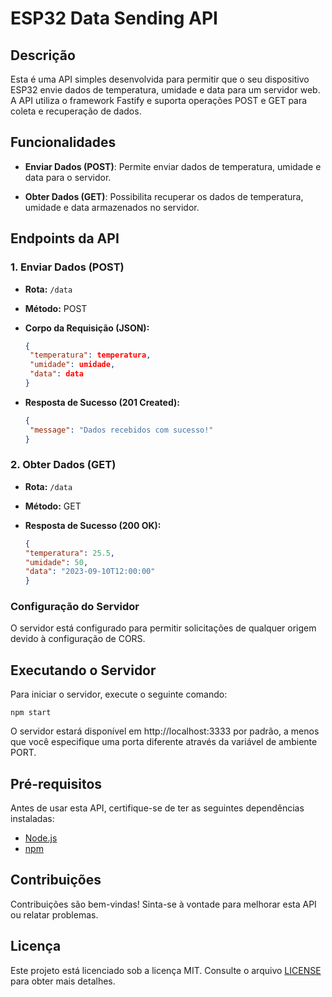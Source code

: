 # ESP32 Data Sending API


## Descrição

Esta é uma API simples desenvolvida para permitir que o seu dispositivo ESP32 envie dados de temperatura, umidade e data para um servidor web. A API utiliza o framework Fastify e suporta operações POST e GET para coleta e recuperação de dados.

## Funcionalidades

- **Enviar Dados (POST)**: Permite enviar dados de temperatura, umidade e data para o servidor.

- **Obter Dados (GET)**: Possibilita recuperar os dados de temperatura, umidade e data armazenados no servidor.

## Endpoints da API

### 1. Enviar Dados (POST)

- **Rota:** `/data`
- **Método:** POST
- **Corpo da Requisição (JSON):** 

  ```json
  {
   "temperatura": temperatura,
   "umidade": umidade,
   "data": data
  }
  ```
- **Resposta de Sucesso (201 Created):**

  ```json
  {
   "message": "Dados recebidos com sucesso!"
  }
  ```

### 2. Obter Dados (GET)

- **Rota:** `/data`
- **Método:** GET
- **Resposta de Sucesso (200 OK):**

  ```json
  {
  "temperatura": 25.5,
  "umidade": 50,
  "data": "2023-09-10T12:00:00"
  }
  ```

### Configuração do Servidor
O servidor está configurado para permitir solicitações de qualquer origem devido à configuração de CORS.

## Executando o Servidor
Para iniciar o servidor, execute o seguinte comando:

```
npm start
```

O servidor estará disponível em http://localhost:3333 por padrão, a menos que você especifique uma porta diferente através da variável de ambiente PORT.

## Pré-requisitos
Antes de usar esta API, certifique-se de ter as seguintes dependências instaladas:

- [Node.js](https://nodejs.org/pt-br)
- [npm](https://docs.npmjs.com/downloading-and-installing-node-js-and-npm)

## Contribuições
Contribuições são bem-vindas! Sinta-se à vontade para melhorar esta API ou relatar problemas.

## Licença

Este projeto está licenciado sob a licença MIT. Consulte o arquivo [LICENSE](./LICENSE) para obter mais detalhes.
